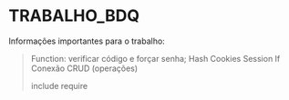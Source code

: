 # TRABALHO_BDQ

Informações importantes para o trabalho:
> Function: verificar código e forçar senha;
> Hash
> Cookies
> Session
> If
> Conexão
> CRUD (operações)
> 
> include
> require
